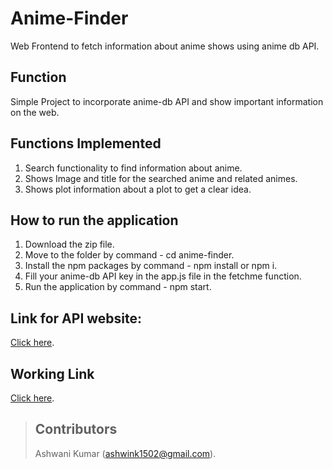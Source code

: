 # Anime-Finder
Web Frontend to fetch information about anime shows using anime db API.

## Function 
Simple Project to incorporate anime-db API and show important information on the web.

## Functions Implemented
1. Search functionality to find information about anime.
2. Shows Image and title for the searched anime and related animes.
3. Shows plot information about a plot to get a clear idea.

## How to run the application
1. Download the zip file.
2. Move to the folder by command - cd anime-finder.
3. Install the npm packages by command - npm install or npm i.
4. Fill your anime-db API key in the app.js file in the fetchme function.
5. Run the application by command - npm start.

## Link for API website:
[Click here](https://rapidapi.com/brian.rofiq/api/anime-db/).

## Working Link 
[Click here](https://anime-finder-plot-info.netlify.app/).

> ## Contributors
> Ashwani Kumar (ashwink1502@gmail.com).
